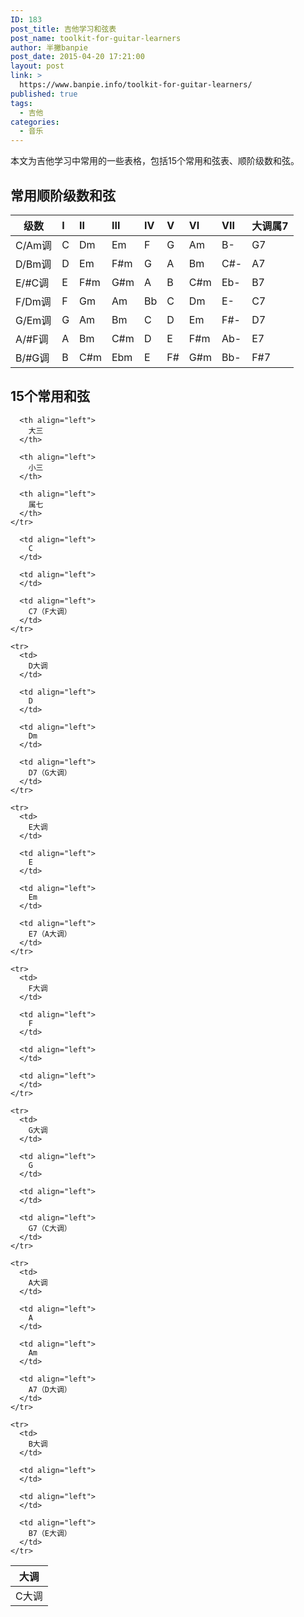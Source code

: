```yaml
---
ID: 183
post_title: 吉他学习和弦表
post_name: toolkit-for-guitar-learners
author: 半撇banpie
post_date: 2015-04-20 17:21:00
layout: post
link: >
  https://www.banpie.info/toolkit-for-guitar-learners/
published: true
tags:
  - 吉他
categories:
  - 音乐
---
```

本文为吉他学习中常用的一些表格，包括15个常用和弦表、顺阶级数和弦。

## 常用顺阶级数和弦

| 级数    | I | II  | III | IV | V  | VI  | VII | 大调属7 |
| ----- |:- |:--- |:--- |:-- |:-- |:--- |:--- |:---- |
| C/Am调 | C | Dm  | Em  | F  | G  | Am  | B-  | G7   |
| D/Bm调 | D | Em  | F#m | G  | A  | Bm  | C#- | A7   |
| E/#C调 | E | F#m | G#m | A  | B  | C#m | Eb- | B7   |
| F/Dm调 | F | Gm  | Am  | Bb | C  | Dm  | E-  | C7   |
| G/Em调 | G | Am  | Bm  | C  | D  | Em  | F#- | D7   |
| A/#F调 | A | Bm  | C#m | D  | E  | F#m | Ab- | E7   |
| B/#G调 | B | C#m | Ebm | E  | F# | G#m | Bb- | F#7  |

## 15个常用和弦

<table>
  <thead>
    <tr>
      <th>
        大调
      </th>
      
      <th align="left">
        大三
      </th>
      
      <th align="left">
        小三
      </th>
      
      <th align="left">
        属七
      </th>
    </tr>
  </thead>
  
  <tbody>
    <tr>
      <td>
        C大调
      </td>
      
      <td align="left">
        C
      </td>
      
      <td align="left">
      </td>
      
      <td align="left">
        C7（F大调）
      </td>
    </tr>
    
    <tr>
      <td>
        D大调
      </td>
      
      <td align="left">
        D
      </td>
      
      <td align="left">
        Dm
      </td>
      
      <td align="left">
        D7（G大调）
      </td>
    </tr>
    
    <tr>
      <td>
        E大调
      </td>
      
      <td align="left">
        E
      </td>
      
      <td align="left">
        Em
      </td>
      
      <td align="left">
        E7（A大调）
      </td>
    </tr>
    
    <tr>
      <td>
        F大调
      </td>
      
      <td align="left">
        F
      </td>
      
      <td align="left">
      </td>
      
      <td align="left">
      </td>
    </tr>
    
    <tr>
      <td>
        G大调
      </td>
      
      <td align="left">
        G
      </td>
      
      <td align="left">
      </td>
      
      <td align="left">
        G7（C大调）
      </td>
    </tr>
    
    <tr>
      <td>
        A大调
      </td>
      
      <td align="left">
        A
      </td>
      
      <td align="left">
        Am
      </td>
      
      <td align="left">
        A7（D大调）
      </td>
    </tr>
    
    <tr>
      <td>
        B大调
      </td>
      
      <td align="left">
      </td>
      
      <td align="left">
      </td>
      
      <td align="left">
        B7（E大调）
      </td>
    </tr>
  </tbody>
</table>
<!--stackedit_data:
eyJoaXN0b3J5IjpbMjAxODEyNTM5MF19
-->